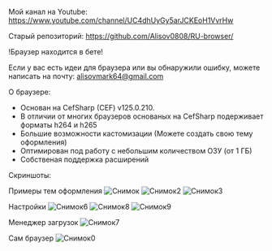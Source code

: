 Мой канал на Youtube: https://www.youtube.com/channel/UC4dhUyGy5arJCKEoH1VvrHw

Старый репозиторий: https://github.com/Alisov0808/RU-browser/



 
!Браузер находится в бете!

Если у вас есть идеи для браузера или вы обнаружили ошибку, можете написать на почту: alisovmark64@gmail.com

О браузере:
* Основан на CefSharp (CEF) v125.0.210.
* В отличии от многих браузеров основаных на CefSharp подерживает форматы h264 и h265
* Большие возможности кастомизации (Можете создать свою тему оформления)
* Оптимирован под работу с небольшим количеством ОЗУ (от 1 ГБ)
* Собственая поддержка расширений



Скриншоты:
  
Примеры тем оформления
![Снимок](https://github.com/user-attachments/assets/ea2cfd13-bfc1-41ac-b52f-4abfcf432bf9)
![Снимок2](https://github.com/user-attachments/assets/b917b517-1c71-41db-86a1-4abaaa34325e)
![Снимок3](https://github.com/user-attachments/assets/81f28db8-bf6a-4bab-a9ee-c966a002a4f3)

Настройки
![Снимок6](https://github.com/user-attachments/assets/5b9f340f-70eb-4c99-95c3-4a410aabbc96)
![Снимок8](https://github.com/user-attachments/assets/b8c1c46f-1e8e-4c56-94a5-c5c5d72fac97)
![Снимок9](https://github.com/user-attachments/assets/81c9d8ab-20ca-441b-8c2f-b63e2c3e89be)

Менеджер загрузок
![Снимок7](https://github.com/user-attachments/assets/da31122d-ef0c-4e47-84cf-dda252163737)

Сам браузер
![Снимок0](https://github.com/user-attachments/assets/de59d98d-f212-4142-9b68-ab1edfa601dd)





